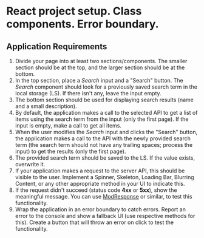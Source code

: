 # React project setup. Class components. Error boundary.

## Application Requirements

1. Divide your page into at least two sections/components. The smaller section should be at the top, and the larger section should be at the bottom.
2. In the top section, place a _Search_ input and a "Search" button. The _Search_ component should look for a previously saved search term in the local storage (LS). If there isn't any, leave the input empty.
3. The bottom section should be used for displaying search results (name and a small description).
4. By default, the application makes a call to the selected API to get a list of items using the search term from the input (only the first page). If the input is empty, make a call to get all items.
5. When the user modifies the _Search_ input and clicks the "Search" button, the application makes a call to the API with the newly provided search term (the search term should not have any trailing spaces; process the input) to get the results (only the first page).
6. The provided search term should be saved to the LS. If the value exists, overwrite it.
7. If your application makes a request to the server API, this should be visible to the user. Implement a Spinner, Skeleton, Loading Bar, Blurring Content, or any other appropriate method in your UI to indicate this.
8. If the request didn't succeed (status code **4xx** or **5xx**), show the meaningful message. You can use [ModResponse](https://chromewebstore.google.com/detail/modresponse-mock-and-repl/bbjcdpjihbfmkgikdkplcalfebgcjjpm) or similar, to test this functionality.
9. Wrap the application in an error boundary to catch errors. Report an error to the console and show a fallback UI (use respective methods for this). Create a button that will throw an error on click to test the functionality.
